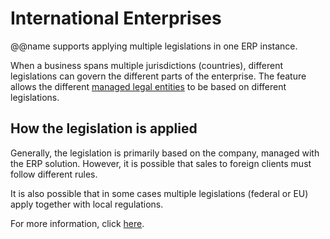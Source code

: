 # International Enterprises

@@name supports applying multiple legislations in one ERP instance.

When a business spans multiple jurisdictions (countries), different legislations can govern the different parts of the enterprise.
The feature allows the different [managed legal entities](multi-company.md) to be based on different legislations.

## How the legislation is applied

Generally, the legislation is primarily based on the company, managed with the ERP solution.
However, it is possible that sales to foreign clients must follow different rules.

It is also possible that in some cases multiple legislations (federal or EU) apply together with local regulations.

For more information, click [here](https://support.erp.bg/hc/en-us/articles/360016166773-Support-For-Multiple-Applicable-Legislations-In-One-Database-In-2019-1).
